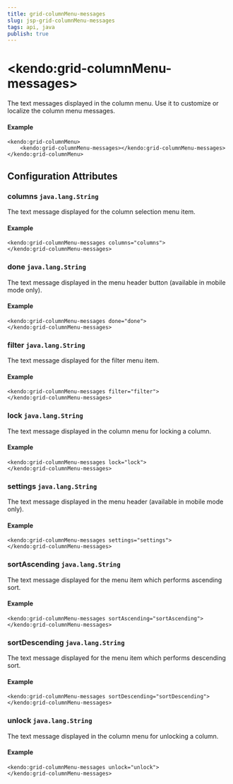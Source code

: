 ```yaml
---
title: grid-columnMenu-messages
slug: jsp-grid-columnMenu-messages
tags: api, java
publish: true
---
```


# \<kendo:grid-columnMenu-messages\>

The text messages displayed in the column menu. Use it to customize or localize the column menu messages.

#### Example
    <kendo:grid-columnMenu>
        <kendo:grid-columnMenu-messages></kendo:grid-columnMenu-messages>
    </kendo:grid-columnMenu>

## Configuration Attributes

### columns `java.lang.String`

The text message displayed for the column selection menu item.

#### Example
    <kendo:grid-columnMenu-messages columns="columns">
    </kendo:grid-columnMenu-messages>

### done `java.lang.String`

The text message displayed in the menu header button (available in mobile mode only).

#### Example
    <kendo:grid-columnMenu-messages done="done">
    </kendo:grid-columnMenu-messages>

### filter `java.lang.String`

The text message displayed for the filter menu item.

#### Example
    <kendo:grid-columnMenu-messages filter="filter">
    </kendo:grid-columnMenu-messages>

### lock `java.lang.String`

The text message displayed in the column menu for locking a column.

#### Example
    <kendo:grid-columnMenu-messages lock="lock">
    </kendo:grid-columnMenu-messages>

### settings `java.lang.String`

The text message displayed in the menu header (available in mobile mode only).

#### Example
    <kendo:grid-columnMenu-messages settings="settings">
    </kendo:grid-columnMenu-messages>

### sortAscending `java.lang.String`

The text message displayed for the menu item which performs ascending sort.

#### Example
    <kendo:grid-columnMenu-messages sortAscending="sortAscending">
    </kendo:grid-columnMenu-messages>

### sortDescending `java.lang.String`

The text message displayed for the menu item which performs descending sort.

#### Example
    <kendo:grid-columnMenu-messages sortDescending="sortDescending">
    </kendo:grid-columnMenu-messages>

### unlock `java.lang.String`

The text message displayed in the column menu for unlocking a column.

#### Example
    <kendo:grid-columnMenu-messages unlock="unlock">
    </kendo:grid-columnMenu-messages>

